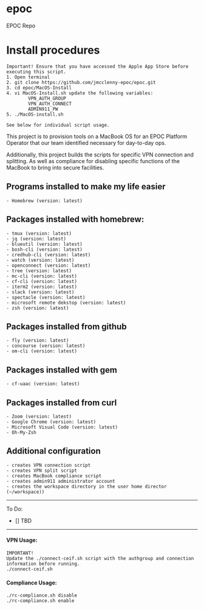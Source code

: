 # epoc
EPOC Repo

# Install procedures
```
Important! Ensure that you have accessed the Apple App Store before executing this script.
1. Open terminal
2. git clone https://github.com/jmcclenny-epoc/epoc.git
3. cd epoc/MacOS-Install
4. vi MacOS-Install.sh update the following variables:
        VPN_AUTH_GROUP
        VPN_AUTH_CONNECT
        ADMIN911_PW
5. ./MacOS-install.sh

See below for individual script usage.
```
This project is to provision tools on a MacBook OS for an EPOC Platform Operator that our team identified necessary for day-to-day ops.

Additionally, this project builds the scripts for specific VPN connection and splitting. As well as compliance for disabling specific functions of the MacBook to bring into secure facilities.

## Programs installed to make my life easier
    - Homebrew (version: latest)

## Packages installed with homebrew:   
    - tmux (version: latest)  
    - jq (version: latest)  
    - blueutil (version: latest) 
    - bosh-cli (version: latest)
    - credhub-cli (version: latest)
    - watch (version: latest)
    - openconnect (version: latest)
    - tree (version: latest) 
    - mc-cli (version: latest)
    - cf-cli (version: latest)
    - iterm2 (version: latest)
    - slack (version: latest)
    - spectacle (version: latest)
    - microsoft remote dekstop (version: latest)
    - zsh (version: latest)

## Packages installed from github
    - fly (version: latest)
    - concourse (version: latest)
    - om-cli (version: latest)
        
## Packages installed with gem
    - cf-uaac (version: latest)

## Packages installed from curl
    - Zoom (version: latest)
    - Google Chrome (version: latest)
    - Microsoft Visual Code (version: latest)
    - Oh-My-Zsh

## Additional configuration
    - creates VPN connection script
    - creates VPN split script
    - creates MacBook compliance script
    - creates admin911 administrator account
    - creates the workspace directory in the user home director (~/workspace))
      
- - -

To Do:
- [] TBD

- - -

#### VPN Usage:
```
IMPORTANT! 
Update the ./connect-ceif.sh script with the authgroup and connection information before running.
./connect-ceif.sh
```
#### Compliance Usage:
```
./rc-compliance.sh disable
./rc-compliance.sh enable
```